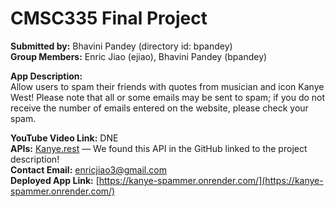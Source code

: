 # CMSC335 Final Project

**Submitted by:** Bhavini Pandey (directory id: bpandey)  
**Group Members:** Enric Jiao (ejiao), Bhavini Pandey (bpandey)

**App Description:**  
Allow users to spam their friends with quotes from musician and icon Kanye West! Please note that all or some emails may be sent to spam; if you do not receive the number of emails entered on the website, please check your spam. 

**YouTube Video Link:** DNE  
**APIs:** [Kanye.rest](https://kanye.rest/) — We found this API in the GitHub linked to the project description!  
**Contact Email:** enricjiao3@gmail.com  
**Deployed App Link:** [https://kanye-spammer.onrender.com/](https://kanye-spammer.onrender.com/)
